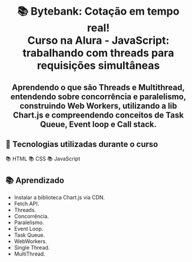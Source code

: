 <div align="center">
<h1>📚 Bytebank: Cotação em tempo real!<br/>
Curso na Alura - JavaScript: trabalhando com threads para requisições simultâneas</h1>

<h2>Aprendendo o que são Threads e Multithread, entendendo sobre concorrência e paralelismo, construindo Web Workers, utilizando a lib Chart.js e compreendendo conceitos de Task  Queue,  Event loop e Call stack.</h2>
</div>

## 🔨 Tecnologias utilizadas durante o curso

 📚 HTML 
 📚 CSS
 📚 JavaScript

## 📚 Aprendizado

- Instalar a biblioteca Chart.js via CDN.
- Fetch API.
- Threads.
- Concorrência.
- Paralelismo.
- Event Loop.
- Task Queue.
- WebWorkers.
- Single Thread.
- MultiThread.

